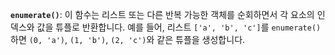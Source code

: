 **`enumerate()`**: 이 함수는 리스트 또는 다른 반복 가능한 객체를 순회하면서 각 요소의 인덱스와 값을 튜플로 반환합니다. 예를 들어, 리스트 `['a', 'b', 'c']`를 `enumerate()`하면 `(0, 'a')`, `(1, 'b')`, `(2, 'c')`와 같은 튜플을 생성합니다.